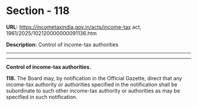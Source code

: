 # Section - 118

**URL:** https://incometaxindia.gov.in/acts/income-tax act, 1961/2025/102120000000091136.htm

**Description:** Control of income-tax authorities

---

****

**Control of income-tax authorities.**

**118.** The Board may, by notification in the Official Gazette, direct that any income-tax authority or authorities specified in the notification shall be subordinate to such other income-tax authority or authorities as may be specified in such notification.